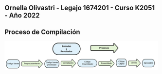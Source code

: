 ## Ornella Olivastri - Legajo 1674201 - Curso K2051 - Año 2022 

## Proceso de Compilación
![](proceso%20de%20compilacion.PNG)
